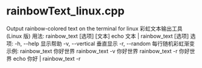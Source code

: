 # rainbowText_linux.cpp
Output rainbow-colored text on the terminal for linux 
彩虹文本输出工具 (Linux 版)
用法: rainbow_text [选项] [文本]
      echo 文本 | rainbow_text [选项]
选项:
  -h, --help     显示帮助
  -v, --vertical 垂直显示
  -r, --random   每行随机彩虹渐变
示例:
  rainbow_text 你好世界
  rainbow_text -v 你好世界
  rainbow_text -r 你好世界
  echo 你好 | rainbow_text -r
